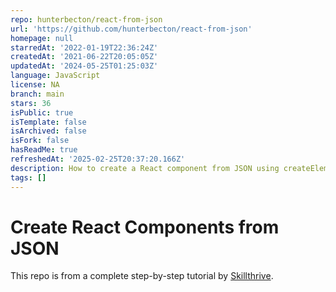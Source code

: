 ```yaml
---
repo: hunterbecton/react-from-json
url: 'https://github.com/hunterbecton/react-from-json'
homepage: null
starredAt: '2022-01-19T22:36:24Z'
createdAt: '2021-06-22T20:05:05Z'
updatedAt: '2024-05-25T01:25:03Z'
language: JavaScript
license: NA
branch: main
stars: 36
isPublic: true
isTemplate: false
isArchived: false
isFork: false
hasReadMe: true
refreshedAt: '2025-02-25T20:37:20.166Z'
description: How to create a React component from JSON using createElement API
tags: []
---
```


# Create React Components from JSON

This repo is from a complete step-by-step tutorial by [Skillthrive](https://youtu.be/NMxMWOZC-Ec).
